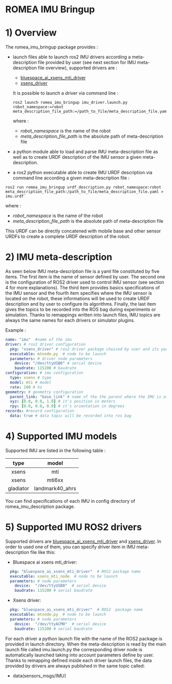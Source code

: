 # ROMEA IMU Bringup #

# 1) Overview #

The romea_imu_bringup package provides  : 

 - launch files able to launch ros2 IMU drivers according a meta-description file provided by user (see next section for IMU meta-description file overview), supported drivers are :

   - [bluespace_ai_xsens_mti_driver](https://github.com/bluespace-ai/bluespace_ai_xsens_ros_mti_driver)
   - [xsens_driver](https://github.com/norlab-ulaval/ethzasl_xsens_driver.git)

   It is possible to launch a driver via command line : 

    ```console
    ros2 launch romea_imu_bringup imu_driver.launch.py robot_namespace:=robot meta_description_file_path:=/path_to_file/meta_description_file.yaml
    ```

   where :

   - *robot_namespace* is the name of the robot 
   - *meta_description_file_path* is the absolute path of meta-description file    

 - a python module able to load and parse IMU meta-description file as well as to create URDF description of the IMU sensor a given meta-description.

 - a ros2 python executable able to create IMU URDF description via command line according a given meta-description file  :

  ```console
  ros2 run romea_imu_bringup urdf_description.py robot_namespace:robot meta_description_file_path:/path_to_file/meta_description_file.yaml > imu.urdf`
  ```

   where :

   - *robot_namespace* is the name of the robot 
   - *meta_description_file_path* is the absolute path of meta-description file    

   This URDF  can be directly concatened with mobile base and other sensor URDFs to create a complete URDF description of the robot.  

   



# 2) IMU meta-description #

As seen below IMU meta-description file is a yaml file constituted by five items. The first item is the name of sensor defined by user. The second one is the configuration of ROS2 driver used to control IMU sensor (see section 4 for more explanations). The third item provides basics specifications of the IMU sensor and the fourth item specifies where the IMU sensor is located on the robot, these informations will be used to create URDF description and by user to configure its algorithms.  Finally, the last item gives the topics to be recorded into the ROS bag during experiments or simulation. Thanks to remappings written into launch files, IMU topics are always the same names for each drivers or simulator plugins.       

Example :
```yaml
name: "imu"  #name of the imu
driver: # ros2 driver configuration
  pkg: "xsens_driver" # ros2 driver package choiced by user and its parameters 
  executable: mtnode.py  # node to be launch
  parameters: # driver node parameters
    device: "/dev/ttyUSB0" # serial device
    baudrate: 115200 # baudrate
configuration: # imu configuration
  type: xsens # type
  model: mti # model
  rate: 100 # hz
geometry: # geometry configuration 
  parent_link: "base_link" # name of the the parent where the IMU is attached
  xyz: [0.0, 0.0, 1.0] # it's position in meters
  rpy: [0.0, 0.0, 0.0] # it's orientation in degrees
records: #record configuration
  data: true # data topic will be recorded into ros bag
```

# 4) Supported IMU models

Supported IMU are listed in the following table :

|  type  |   model    |
| :----: | :--------: |
| xsens  |    mti     |
| xsens  |   mti6xx   |
| gladiator  |   landmark40_ahrs   |

You can find specifications of each IMU in config directory of romea_imu_description package.

# 5) Supported IMU ROS2 drivers

Supported drivers are [bluespace_ai_xsens_mti_driver](https://github.com/bluespace-ai/bluespace_ai_xsens_ros_mti_driver) and  [xsens_driver](https://github.com/norlab-ulaval/ethzasl_xsens_driver.git). In order to used one of them, you can specify driver item in IMU meta-description file like this:

- Bluespace ai xsens mti_driver:

```yaml
  pkg: "bluespace_ai_xsens_mti_driver"  # ROS2 package name  
  executable: xsens_mti_node  # node to be launch
  parameters: # node parameters
    device:  "/dev/ttyUSB0"  # serial device
    baudrate: 115200 # serial baudrate
```

* Xsens driver:

```yaml
  pkg: "bluespace_ai_xsens_mti_driver"  # ROS2  package name  
  executable: mtnode.py  # node to be launch
  parameters: # node parameters
    device:  "/dev/ttyACM0"  # serial device
    baudrate: 115200 # serial baudrate
```

For each driver a python launch file with the name of the ROS2 package is provided in launch directory. When the meta-description is read by the main launch file called imu.launch.py the corresponding driver node is automatically launched taking into account parameters define by user. Thanks to remapping defined inside each driver launch files, the data provided by drivers are always published in the same topic called:

- data(sensors_msgs/IMU)
